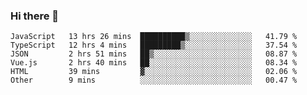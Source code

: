 ### Hi there 👋

<!--
**hjklink/hjklink** is a ✨ _special_ ✨ repository because its `README.md` (this file) appears on your GitHub profile.

Here are some ideas to get you started:

- 🔭 I’m currently working on ...
- 🌱 I’m currently learning ...
- 👯 I’m looking to collaborate on ...
- 🤔 I’m looking for help with ...
- 💬 Ask me about ...
- 📫 How to reach me: ...
- 😄 Pronouns: ...
- ⚡ Fun fact: ...
-->


<!--START_SECTION:waka-->

```text
JavaScript   13 hrs 26 mins  ██████████▒░░░░░░░░░░░░░░   41.79 %
TypeScript   12 hrs 4 mins   █████████▒░░░░░░░░░░░░░░░   37.54 %
JSON         2 hrs 51 mins   ██▒░░░░░░░░░░░░░░░░░░░░░░   08.87 %
Vue.js       2 hrs 40 mins   ██░░░░░░░░░░░░░░░░░░░░░░░   08.34 %
HTML         39 mins         ▓░░░░░░░░░░░░░░░░░░░░░░░░   02.06 %
Other        9 mins          ░░░░░░░░░░░░░░░░░░░░░░░░░   00.47 %
```

<!--END_SECTION:waka-->
